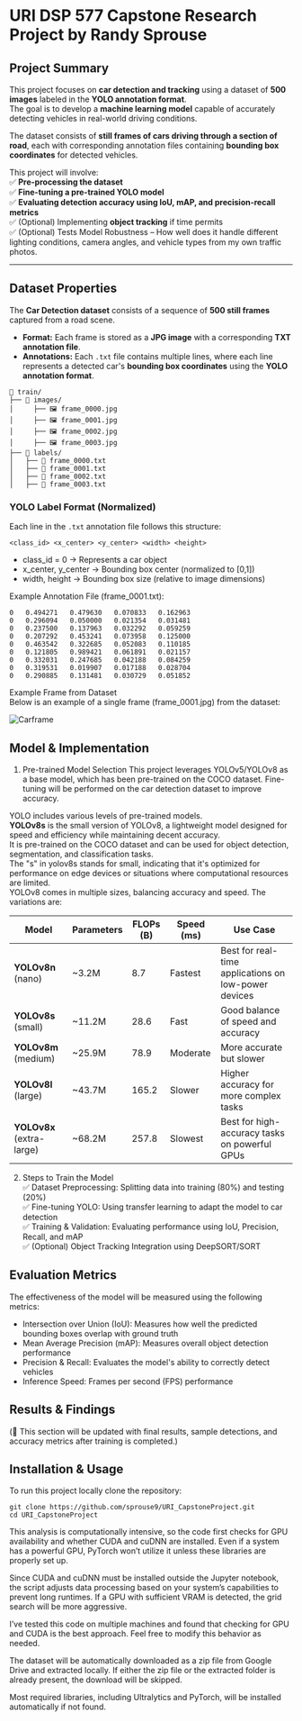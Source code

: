 # URI DSP 577 Capstone Research Project by Randy Sprouse

## Project Summary  
This project focuses on **car detection and tracking** using a dataset of **500 images** labeled in the **YOLO annotation format**.  
The goal is to develop a **machine learning model** capable of accurately detecting vehicles in real-world driving conditions.  

The dataset consists of **still frames of cars driving through a section of road**, each with corresponding annotation files containing **bounding box coordinates** for detected vehicles.  

This project will involve:  
✅ **Pre-processing the dataset**  
✅ **Fine-tuning a pre-trained YOLO model**  
✅ **Evaluating detection accuracy using IoU, mAP, and precision-recall metrics**  
✅ (Optional) Implementing **object tracking** if time permits  
✅ (Optional) Tests Model Robustness – How well does it handle different lighting conditions, camera angles, and vehicle types from my own traffic photos.

---

## Dataset Properties  
The **Car Detection dataset** consists of a sequence of **500 still frames** captured from a road scene.  
- **Format:** Each frame is stored as a **JPG image** with a corresponding **TXT annotation file**.  
- **Annotations:** Each `.txt` file contains multiple lines, where each line represents a detected car's **bounding box coordinates** using the **YOLO annotation format**.  

```
📂 train/  
├── 📁 images/  
│     ├── 🖼 frame_0000.jpg   
│     ├── 🖼 frame_0001.jpg   
│     ├── 🖼 frame_0002.jpg   
│     ├── 🖼 frame_0003.jpg   
├── 📁 labels/   
│   ├── 📜 frame_0000.txt
│   ├── 📜 frame_0001.txt
│   ├── 📜 frame_0002.txt
│   ├── 📜 frame_0003.txt
```

### **YOLO Label Format (Normalized)**
Each line in the `.txt` annotation file follows this structure:  

```plaintext
<class_id> <x_center> <y_center> <width> <height>
```

* class_id = 0 → Represents a car object
* x_center, y_center → Bounding box center (normalized to [0,1])
* width, height → Bounding box size (relative to image dimensions)

Example Annotation File (frame_0001.txt):

```
0   0.494271   0.479630   0.070833   0.162963
0   0.296094   0.050000   0.021354   0.031481
0   0.237500   0.137963   0.032292   0.059259
0   0.207292   0.453241   0.073958   0.125000
0   0.463542   0.322685   0.052083   0.110185
0   0.121805   0.989421   0.061891   0.021157
0   0.332031   0.247685   0.042188   0.084259
0   0.319531   0.019907   0.017188   0.028704
0   0.290885   0.131481   0.030729   0.051852
```

Example Frame from Dataset  
Below is an example of a single frame (frame_0001.jpg) from the dataset:  

![Carframe](https://github.com/sprouse9/URI_CapstoneProject/blob/main/images/exampleframe.jpg)

## Model & Implementation
1. Pre-trained Model Selection
This project leverages YOLOv5/YOLOv8 as a base model, which has been pre-trained on the COCO dataset. Fine-tuning will be performed on the car detection dataset to improve accuracy.

YOLO includes various levels of pre-trained models.  
**YOLOv8s** is the small version of YOLOv8, a lightweight model designed for speed and efficiency while maintaining decent accuracy.  
It is pre-trained on the COCO dataset and can be used for object detection, segmentation, and classification tasks.  
The "s" in yolov8s stands for small, indicating that it's optimized for performance on edge devices or situations where computational resources are limited.  
YOLOv8 comes in multiple sizes, balancing accuracy and speed. The variations are:  

| Model | Parameters | FLOPs (B) | Speed (ms) | Use Case |
| --- | --- | --- | --- | --- |
| **YOLOv8n** (nano) | ~3.2M | 8.7 | Fastest | Best for real-time applications on low-power devices |
| **YOLOv8s** (small) | ~11.2M | 28.6 | Fast | Good balance of speed and accuracy |
| **YOLOv8m** (medium) | ~25.9M | 78.9 | Moderate | More accurate but slower |
| **YOLOv8l** (large) | ~43.7M | 165.2 | Slower | Higher accuracy for more complex tasks |
| **YOLOv8x** (extra-large) | ~68.2M | 257.8 | Slowest | Best for high-accuracy tasks on powerful GPUs |






2. Steps to Train the Model   
✅ Dataset Preprocessing: Splitting data into training (80%) and testing (20%)   
✅ Fine-tuning YOLO: Using transfer learning to adapt the model to car detection   
✅ Training & Validation: Evaluating performance using IoU, Precision, Recall, and mAP   
✅ (Optional) Object Tracking Integration using DeepSORT/SORT   

## Evaluation Metrics
The effectiveness of the model will be measured using the following metrics:

* Intersection over Union (IoU): Measures how well the predicted bounding boxes overlap with ground truth
* Mean Average Precision (mAP): Measures overall object detection performance
* Precision & Recall: Evaluates the model's ability to correctly detect vehicles
* Inference Speed: Frames per second (FPS) performance


## Results & Findings
(📌 This section will be updated with final results, sample detections, and accuracy metrics after training is completed.)

## Installation & Usage
To run this project locally clone the repository:
```
git clone https://github.com/sprouse9/URI_CapstoneProject.git
cd URI_CapstoneProject
```
This analysis is computationally intensive, so the code first checks for GPU availability and whether CUDA and cuDNN are installed. Even if a system has a powerful GPU, PyTorch won’t utilize it unless these libraries are properly set up.

Since CUDA and cuDNN must be installed outside the Jupyter notebook, the script adjusts data processing based on your system’s capabilities to prevent long runtimes. If a GPU with sufficient VRAM is detected, the grid search will be more aggressive.

I’ve tested this code on multiple machines and found that checking for GPU and CUDA is the best approach. 
Feel free to modify this behavior as needed.

The dataset will be automatically downloaded as a zip file from Google Drive and extracted locally. If either the zip file or the extracted folder is already present, the download will be skipped.

Most required libraries, including Ultralytics and PyTorch, will be installed automatically if not found.


